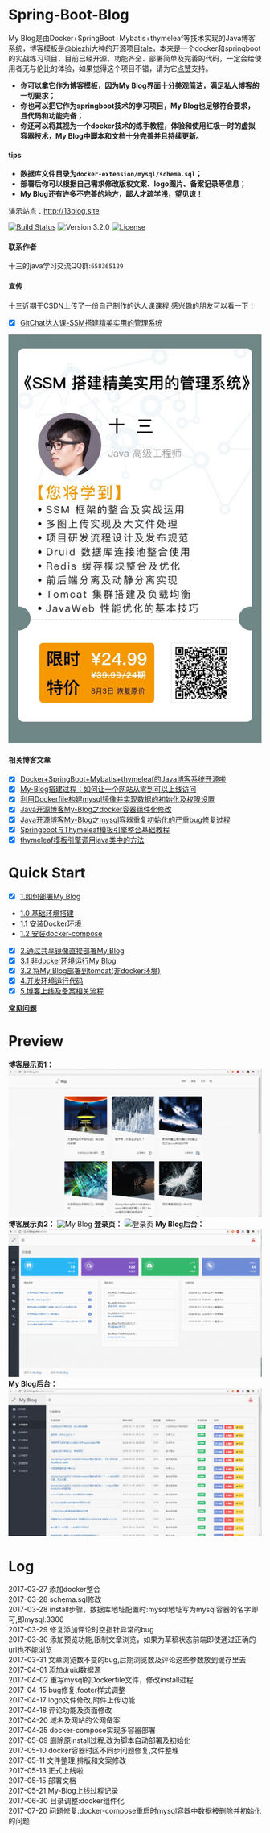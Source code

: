 # Spring-Boot-Blog

My Blog是由Docker+SpringBoot+Mybatis+thymeleaf等技术实现的Java博客系统，博客模板是[@biezhi](https://github.com/biezhi)大神的开源项目[tale](https://github.com/otale/tale)，本来是一个docker和springboot的实战练习项目，目前已经开源，功能齐全、部署简单及完善的代码，一定会给使用者无与伦比的体验，如果觉得这个项目不错，请为它[点赞](https://github.com/ZHENFENG13/My-Blog/stargazers)支持。

- **你可以拿它作为博客模板，因为My Blog界面十分美观简洁，满足私人博客的一切要求；**
- **你也可以把它作为springboot技术的学习项目，My Blog也足够符合要求，且代码和功能完备；**
- **你还可以将其视为一个docker技术的练手教程，体验和使用红极一时的虚拟容器技术，My Blog中脚本和文档十分完善并且持续更新。**

#### tips

- **数据库文件目录为```docker-extension/mysql/schema.sql```；**
- **部署后你可以根据自己需求修改版权文案、logo图片、备案记录等信息；**
- **My Blog还有许多不完善的地方，鄙人才疏学浅，望见谅！**

演示站点：http://13blog.site

[![Build Status](https://travis-ci.org/ZHENFENG13/My-Blog.svg?branch=master)](https://travis-ci.org/ZHENFENG13/My-Blog)
![Version 3.2.0](https://img.shields.io/badge/version-3.2.0-yellow.svg)
[![License](https://img.shields.io/badge/license-apache-blue.svg)](https://github.com/ZHENFENG13/My-Blog/blob/master/LICENSE)

#### 联系作者

十三的java学习交流QQ群:```658365129```

#### 宣传

十三近期于CSDN上传了一份自己制作的达人课课程,感兴趣的朋友可以看一下：

* [x] [GitChat达人课-SSM搭建精美实用的管理系统](https://gitbook.cn/gitchat/column/5b4dae389bcda53d07056bc9)

![gitchat](https://raw.githubusercontent.com/ZHENFENG13/resource/master/images/2018-07-19/gitchat.png)

#### 相关博客文章

* [x] [Docker+SpringBoot+Mybatis+thymeleaf的Java博客系统开源啦](http://www.cnblogs.com/han-1034683568/p/6840493.html)
* [x] [My-Blog搭建过程：如何让一个网站从零到可以上线访问](http://www.cnblogs.com/han-1034683568/p/6885545.html)
* [x] [利用Dockerfile构建mysql镜像并实现数据的初始化及权限设置](http://www.cnblogs.com/han-1034683568/p/6941337.html)
* [x] [Java开源博客My-Blog之docker容器组件化修改](http://www.cnblogs.com/han-1034683568/p/7102765.html)
* [x] [Java开源博客My-Blog之mysql容器重复初始化的严重bug修复过程](http://www.cnblogs.com/han-1034683568/p/7231895.html)
* [x] [Springboot与Thymeleaf模板引擎整合基础教程](http://www.cnblogs.com/han-1034683568/p/7520012.html)
* [x] [thymeleaf模板引擎调用java类中的方法](http://www.cnblogs.com/han-1034683568/p/7527564.html)

# Quick Start

* [x] [1.如何部署My Blog](https://github.com/ZHENFENG13/My-Blog/wiki/1-%E5%A6%82%E4%BD%95%E9%83%A8%E7%BD%B2My-Blog)
 - [1.0 基础环境搭建](https://github.com/ZHENFENG13/My-Blog/wiki/1.0-%E5%9F%BA%E7%A1%80%E7%8E%AF%E5%A2%83)
 - [1.1 安装Docker环境](https://github.com/ZHENFENG13/My-Blog/wiki/1.1-安装Docker环境)
 - [1.2 安装docker-compose](https://github.com/ZHENFENG13/My-Blog/wiki/1.2-%E5%AE%89%E8%A3%85docker-compose)
* [x] [2.通过共享镜像直接部署My Blog](https://github.com/ZHENFENG13/My-Blog/wiki/2-%E9%80%9A%E8%BF%87%E5%85%B1%E4%BA%AB%E9%95%9C%E5%83%8F%E7%9B%B4%E6%8E%A5%E9%83%A8%E7%BD%B2My-Blog)
* [x] [3.1 非docker环境运行My Blog](https://github.com/ZHENFENG13/My-Blog/wiki/3.1-%E9%9D%9Edocker%E7%8E%AF%E5%A2%83%E8%BF%90%E8%A1%8CMy-Blog)
* [x] [3.2 将My Blog部署到tomcat(非docker环境)](https://github.com/ZHENFENG13/My-Blog/wiki/3.2-%E5%B0%86My-Blog%E9%83%A8%E7%BD%B2%E5%88%B0tomcat(%E9%9D%9Edocker%E7%8E%AF%E5%A2%83))
* [x] [4.开发环境运行代码](https://github.com/ZHENFENG13/My-Blog/wiki/4-%E5%BC%80%E5%8F%91%E7%8E%AF%E5%A2%83%E8%BF%90%E8%A1%8C%E4%BB%A3%E7%A0%81)
* [x] [5.博客上线及备案相关流程](https://github.com/ZHENFENG13/My-Blog/wiki/%E4%B8%8A%E7%BA%BF%E5%8F%8A%E5%A4%87%E6%A1%88%E7%9B%B8%E5%85%B3)

[**常见问题**](https://github.com/ZHENFENG13/My-Blog/wiki/%E5%B8%B8%E8%A7%81%E9%97%AE%E9%A2%98)

# Preview

**博客展示页1：**
![My Blog](https://raw.githubusercontent.com/ZHENFENG13/resource/master/images/2018-06-13/my-blog-2.gif)
**博客展示页2：**
![My Blog](https://raw.githubusercontent.com/ZHENFENG13/resource/master/images/2018-06-13/my-blog-1.gif)
**登录页：**
![登录页](http://images2015.cnblogs.com/blog/859549/201705/859549-20170511122916004-738411708.png)
**My Blog后台：**
![My Blog](https://raw.githubusercontent.com/ZHENFENG13/resource/master/images/2018-06-13/My-Blog-admin-1.gif)
**My Blog后台：**
![My Blog](https://raw.githubusercontent.com/ZHENFENG13/resource/master/images/2018-06-13/My-Blog-admin-2.gif)

# Log

2017-03-27 添加docker整合<br/>
2017-03-28 schema.sql修改<br/>
2017-03-28 install步骤，数据库地址配置时:mysql地址写为mysql容器的名字即可,即mysql:3306<br/>
2017-03-29 修复添加评论时空指针异常的bug<br/>
2017-03-30 添加预览功能,限制文章浏览，如果为草稿状态前端即使通过正确的url也不能浏览<br/>
2017-03-31 文章浏览数不变的bug,后期浏览数及评论这些参数放到缓存里去<br/>
2017-04-01 添加druid数据源<br/>
2017-04-02 重写mysql的Dockerfile文件，修改install过程<br/>
2017-04-15 bug修复,footer样式调整<br/>
2017-04-17 logo文件修改,附件上传功能<br/>
2017-04-18 评论功能及页面修改<br/>
2017-04-20 域名及网站的公网备案<br/>
2017-04-25 docker-compose实现多容器部署<br/>
2017-05-09 删除原install过程,改为脚本自动部署及初始化<br/>
2017-05-10 docker容器时区不同步问题修复,文件整理<br/>
2017-05-11 文件整理,排版和文案修改<br/>
2017-05-13 正式上线啦<br/>
2017-05-15 部署文档<br/>
2017-05-21 My-Blog上线过程记录<br/>
2017-06-30 目录调整:docker组件化<br/>
2017-07-20 问题修复:docker-compose重启时mysql容器中数据被删除并初始化的问题<br/>
